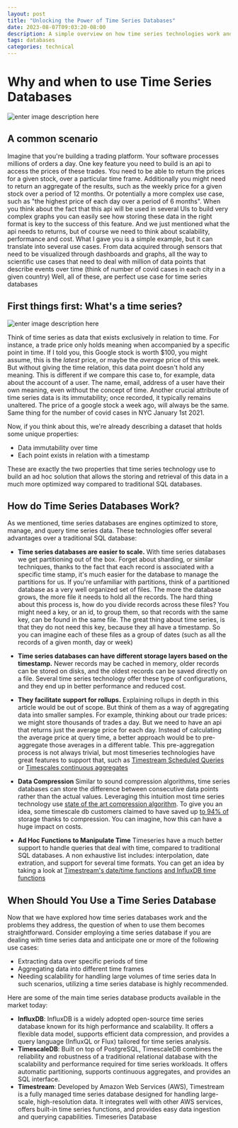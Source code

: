 ```yaml
---
layout: post
title: "Unlocking the Power of Time Series Databases"
date: 2023-08-07T09:03:20-08:00
description: A simple overview on how time series technologies work and how they can improve the performance and scalability of your apis, as well as your
tags: databases
categories: technical
---
```


# Why and when to use Time Series Databases

![enter image description here](https://www.imsl.com/sites/default/files/image/2020-07/image-blog-time-series-analysis.jpg)

## A common scenario

Imagine that you're building a trading platform. Your software processes millions of orders a day. One key feature you need to build is an api to access the prices of these trades. You need to be able to return the prices for a given stock, over a particular time frame.
Additionally you might need to return an aggregate of the results, such as the weekly price for a given stock over a period of 12 months. Or potentially a more complex use case, such as "the highest price of each day over a period of 6 months".
When you think about the fact that this api will be used in several UIs to build very complex graphs you can easily see how storing these data in the right format is key to the success of this feature. And we just mentioned what the api needs to returns, but of course we need to think about scalability, performance and cost. What I gave you is a simple example, but it can translate into several use cases. From data acquired through sensors that need to be visualized through dashboards and graphs, all the way to scientific use cases that need to deal with million of data points that describe events over time (think of number of covid cases in each city in a given country)
Well, all of these, are perfect use case for time series databases

## First things first: What's a time series?

![enter image description here](https://lh4.googleusercontent.com/OVnEMWIFN_bwoyiEGYu2xsFdTuG9pF4sR4k4-CTx9EN7zZ5Ee47dSWjaWwg4gLqchJoB7no18KEpxVXcaAAKvrVpuq_82lEoMj6D0Dg7gIxXNoiZ7kbEgMN81OA8ySNJArYGirhqYCTB1M9B_vC-jKvaNDCOZqEnNBq-j9OkZDCWRQhqMBZfSdr8vg)

Think of time series as data that exists exclusively in relation to time. For instance, a trade price only holds meaning when accompanied by a specific point in time. If I told you, this Google stock is worth $100, you might assume, this is the _latest_ price, or maybe the _average_ price of this week. But without giving the time relation, this data point doesn't hold any meaning.
This is different if we compare this case to, for example, data about the account of a user. The name, email, address of a user have their own meaning, even without the concept of time.
Another crucial attribute of time series data is its immutability; once recorded, it typically remains unaltered. The price of a google stock a week ago, will always be the same. Same thing for the number of covid cases in NYC January 1st 2021.

Now, if you think about this, we're already describing a dataset that holds some unique properties:

- Data immutability over time
- Each point exists in relation with a timestamp

These are exactly the two properties that time series technology use to build an ad hoc solution that allows the storing and retrieval of this data in a much more optimized way compared to traditional SQL databases.

## How do Time Series Databases Work?

As we mentioned, time series databases are engines optimized to store, manage, and query time series data. These technologies offer several advantages over a traditional SQL database:

- **Time series databases are easier to scale.** With time series databases we get partitioning out of the box. Forget about sharding, or similar techniques, thanks to the fact that each record is associated with a specific time stamp, it's much easier for the database to manage the partitions for us. If you're unfamiliar with partitions, think of a partitioned database as a very well organized set of files. The more the database grows, the more file it needs to hold all the records. The hard thing about this process is, how do you divide records across these files? You might need a key, or an id, to group them, so that records with the same key, can be found in the same file. The great thing about time series, is that they do not need this key, because they all have a timestamp. So you can imagine each of these files as a group of dates (such as all the records of a given month, day or week)

- **Time series databases can have different storage layers based on the timestamp.** Newer records may be cached in memory, older records can be stored on disks, and the oldest records can be saved directly on a file. Several time series technology offer these type of configurations, and they end up in better performance and reduced cost.

- **They facilitate support for rollups.**
  Explaining rollups in depth in this article would be out of scope. But think of them as a way of aggregating data into smaller samples. For example, thinking about our trade prices: we might store thousands of trades a day. But we need to have an api that returns just the average price for each day. Instead of calculating the average price at query time, a better approach would be to pre-aggregate those averages in a different table. This pre-aggregation process is not always trivial, but most timeseries technologies have great features to support that, such as [Timestream Scheduled Queries](https://docs.aws.amazon.com/timestream/latest/developerguide/scheduledqueries.html) or [Timescales continuous aggregates](https://docs.timescale.com/use-timescale/latest/continuous-aggregates/hierarchical-continuous-aggregates/)

- **Data Compression**
  Similar to sound compression algorithms, time series databases can store the difference between consecutive data points rather than the actual values. Leveraging this intuition most time series technology use [state of the art compression algorithm](https://www.timescale.com/blog/time-series-compression-algorithms-explained/). To give you an idea, some timescale db customers claimed to have saved up [to 94% of](https://www.timescale.com/features/compression) storage thanks to compression. You can imagine, how this can have a huge impact on costs.

- **Ad Hoc Functions to Manipulate Time**
  Timeseries have a much better support to handle queries that deal with time, compared to traditional SQL databases. A non exhaustive list includes: interpolation, date extration, and support for several time formats. You can get an idea by taking a look at [Timestream's date/time functions](https://docs.aws.amazon.com/timestream/latest/developerguide/date-time-functions.html) [and InfluxDB time functions](https://docs.influxdata.com/influxdb/cloud-serverless/reference/sql/functions/time-and-date/)

## When Should You Use a Time Series Database

Now that we have explored how time series databases work and the problems they address, the question of when to use them becomes straightforward. Consider employing a time series database if you are dealing with time series data and anticipate one or more of the following use cases:

- Extracting data over specific periods of time
- Aggregating data into different time frames
- Needing scalability for handling large volumes of time series data
  In such scenarios, utilizing a time series database is highly recommended.

Here are some of the main time series database products available in the market today:

- **InfluxDB**: InfluxDB is a widely adopted open-source time series database known for its high performance and scalability. It offers a flexible data model, supports efficient data compression, and provides a query language (InfluxQL or Flux) tailored for time series analysis.
- **TimescaleDB**: Built on top of PostgreSQL, TimescaleDB combines the reliability and robustness of a traditional relational database with the scalability and performance required for time series workloads. It offers automatic partitioning, supports continuous aggregates, and provides an SQL interface.
- **Timestream**: Developed by Amazon Web Services (AWS), Timestream is a fully managed time series database designed for handling large-scale, high-resolution data. It integrates well with other AWS services, offers built-in time series functions, and provides easy data ingestion and querying capabilities.
  Timeseries
  Database
